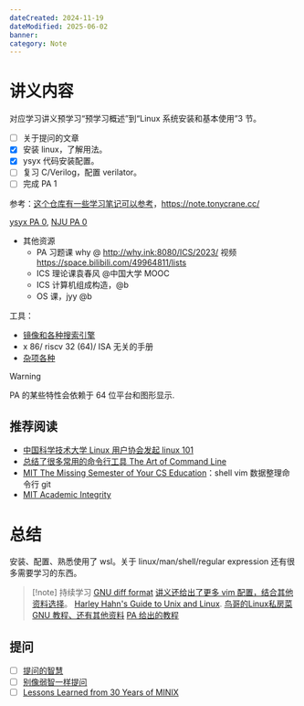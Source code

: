 ```yaml
---
dateCreated: 2024-11-19
dateModified: 2025-06-02
banner:
category: Note
---
```

# 讲义内容

对应学习讲义预学习“预学习概述”到“Linux 系统安装和基本使用”3 节。

- [ ] 关于提问的文章
- [x] 安装 linux，了解用法。
- [x] ysyx 代码安装配置。
- [ ] 复习 C/Verilog，配置 verilator。
- [ ] 完成 PA 1

参考：<a href="https://github.com/redlightASl/Notes/blob/master/%E8%AE%A1%E7%AE%97%E6%9C%BA%E5%BA%95%E5%B1%82/%E4%B8%80%E7%94%9F%E4%B8%80%E8%8A%AF/%E4%B8%80%E7%94%9F%E4%B8%80%E8%8A%AF%E5%AD%A6%E4%B9%A0%E7%AC%94%E8%AE%B01%E3%80%90verilator%E3%80%91.md">这个仓库有一些学习笔记可以参考</a>，https://note.tonycrane.cc/

<a href=" https://ysyx.oscc.cc/docs/ics-pa/PA0.html">ysyx PA 0</a>, <a href="https://nju-projectn.github.io/ics-pa-gitbook/ics2024/">NJU PA 0</a>

- 其他资源
	- PA 习题课 why @ http://why.ink:8080/ICS/2023/ 视频 https://space.bilibili.com/49964811/lists
	- ICS 理论课袁春风 @中国大学 MOOC
	- ICS 计算机组成构造，@b
	- OS 课，jyy @b

工具：

- <a href="https://dir.scmor.com/">镜像和各种搜索引擎</a>
- x 86/ riscv 32 (64)/ ISA 无关的手册
- <a href=" https://nju-projectn.github.io/ics-pa-gitbook/ics2024/blank.html">杂项各种</a>

> [!warning]
PA 的某些特性会依赖于 64 位平台和图形显示.

## 推荐阅读
- <a href=" https://101.ustclug.org/">中国科学技术大学 Linux 用户协会发起 linux 101</a>
- <a href="总结了很多常用的命令行工具">总结了很多常用的命令行工具 The Art of Command Line</a>
- <a href=" https://missing-semester-cn.github.io/">MIT The Missing Semester of Your CS Education</a>：shell vim 数据整理命令行 git
- <a href=" https://ysyx.oscc.cc/docs/ics-pa/PA0.html">MIT Academic Integrity</a>

# 总结

安装、配置、熟悉使用了 wsl。关于 linux/man/shell/regular expression 还有很多需要学习的东西。

> [!note] 持续学习
[GNU diff format](http://www.gnu.org/software/diffutils/manual/html_node/Unified-Format.html)
<a href=" https://nju-projectn.github.io/ics-pa-gitbook/ics2024/0.4.html">讲义还给出了更多 vim 配置，结合其他资料选择</a>。
[Harley Hahn's Guide to Unix and Linux](http://www.harley.com/books/sg3.html).
[鸟哥的Linux私房菜](http://linux.vbird.org/linux_basic)
> <a href=" https://linuxconfig.org/gdb-debugging-tutorial-for-beginners">GNU 教程、还有其他资料</a>
> <a href=" https://ysyx.oscc.cc/docs/ics-pa/linux.html#%E5%9C%A8linux%E4%B8%8B%E7%BC%96%E5%86%99hello-world%E7%A8%8B%E5%BA%8F">PA 给出的教程</a>

## 提问
- [ ] [提问的智慧](https://github.com/ryanhanwu/How-To-Ask-Questions-The-Smart-Way/blob/master/README-zh_CN.md)
- [ ] [别像弱智一样提问](https://github.com/tangx/Stop-Ask-Questions-The-Stupid-Ways/blob/master/README.md)
- [ ] [Lessons Learned from 30 Years of MINIX](https://cacm.acm.org/magazines/2016/3/198874-lessons-learned-from-30-years-of-minix/fulltext)
